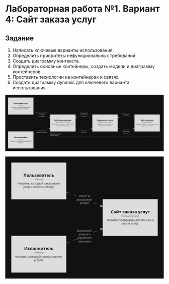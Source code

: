 # Лабораторная работа №1. Вариант 4: Сайт заказа услуг

## Задание
1. Написать ключевые варианты использования.
2. Определить приоритеты нефункциональных требований.
3. Создать диаграмму контекста.
4. Определить основные контейнеры, создать модели и диаграмму контейнеров.
5. Проставить технологии на контейнерах и связях.
6. Создать диаграмму dynamic для ключевого варианта использования.

![](https://github.com/loymeding/system-design/blob/main/lab1/structurizr/img1.png)

![](https://github.com/loymeding/system-design/blob/main/lab1/structurizr/img2.png)
